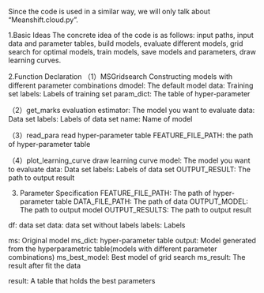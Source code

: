 Since the code is used in a similar way, we will only talk about “Meanshift.cloud.py”.

 
1.Basic Ideas
The concrete idea of the code is as follows: input paths, input data and parameter tables, build models, evaluate different models, grid search for optimal models, train models, save models and parameters, draw learning curves.


2.Function Declaration
（1）MSGridsearch
Constructing models with different parameter combinations
dmodel: 		The default model
data: 		Training set
labels: 		Labels of training set
param_dict: 	The table of hyper-parameter

（2）get_marks
 evaluation
estimator:	The model you want to evaluate
data:	                Data set
labels:		Labels of data set
name:		Name of model

（3）read_para
read hyper-parameter table
FEATURE_FILE_PATH:	the path of hyper-parameter table

（4）plot_learning_curve
draw learning curve
model:		The model you want to evaluate
data:		Data set
labels:		Labels of data set
OUTPUT_RESULT:	The path to output result


3. Parameter Specification
FEATURE_FILE_PATH:             The path of hyper-parameter table
DATA_FILE_PATH:		The path of data
OUTPUT_MODEL:		The path to output model
OUTPUT_RESULTS: 	The path to output result

df:	                 data set
data:		data set without labels
labels:	               Labels

ms:		Original model
ms_dict:		hyper-parameter table
output:		Model generated from the hyperparametric table(models with different parameter combinations)
ms_best_model:      Best model of grid search
ms_result:	The result after fit the data

result:		A table that holds the best parameters



